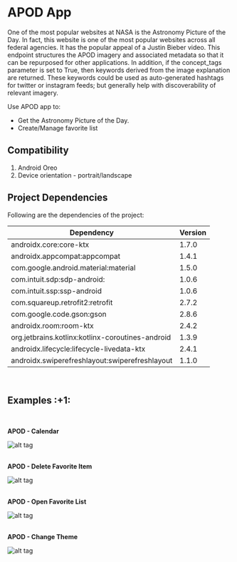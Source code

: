 # APOD App

One of the most popular websites at NASA is the Astronomy Picture of the Day. In fact, this website is one of the most popular websites across all federal agencies. It has the popular appeal of a Justin Bieber video. This endpoint structures the APOD imagery and associated metadata so that it can be repurposed for other applications. In addition, if the concept_tags parameter is set to True, then keywords derived from the image explanation are returned. These keywords could be used as auto-generated hashtags for twitter or instagram feeds; but generally help with discoverability of relevant imagery.

Use APOD app to:

- Get the Astronomy Picture of the Day.
- Create/Manage favorite list

## Compatibility

1. Android Oreo
2. Device orientation - portrait/landscape

## Project Dependencies

Following are the dependencies of the project:

|Dependency|Version|
|----------|-------|
| androidx.core:core-ktx | 1.7.0 |
| androidx.appcompat:appcompat | 1.4.1 |
| com.google.android.material:material | 1.5.0 |
| com.intuit.sdp:sdp-android: | 1.0.6 |
| com.intuit.ssp:ssp-android | 1.0.6 |
| com.squareup.retrofit2:retrofit | 2.7.2 |
| com.google.code.gson:gson | 2.8.6 |
| androidx.room:room-ktx | 2.4.2 |
| org.jetbrains.kotlinx:kotlinx-coroutines-android | 1.3.9 |
| androidx.lifecycle:lifecycle-livedata-ktx | 2.4.1 |
| androidx.swiperefreshlayout:swiperefreshlayout | 1.1.0 |


<br/>

<h2 id="more-examples">Examples :+1:</h2>

<br/>

**APOD - Calendar**

![alt tag](https://raw.github.com/ShubhamKotnala/Goldman-Test/main/screenshots/calendar_sample.JPG)
<br/><br/>

**APOD - Delete Favorite Item**

![alt tag](https://raw.github.com/ShubhamKotnala/Goldman-Test/main/screenshots/delete.jpg)
<br/><br/>

**APOD - Open Favorite List**

![alt tag](https://raw.github.com/ShubhamKotnala/Goldman-Test/main/screenshots/fav_list.jpg)
<br/><br/>

**APOD - Change Theme**

![alt tag](https://raw.github.com/ShubhamKotnala/Goldman-Test/main/screenshots/theme_saple.jpg)
<br/><br/>
